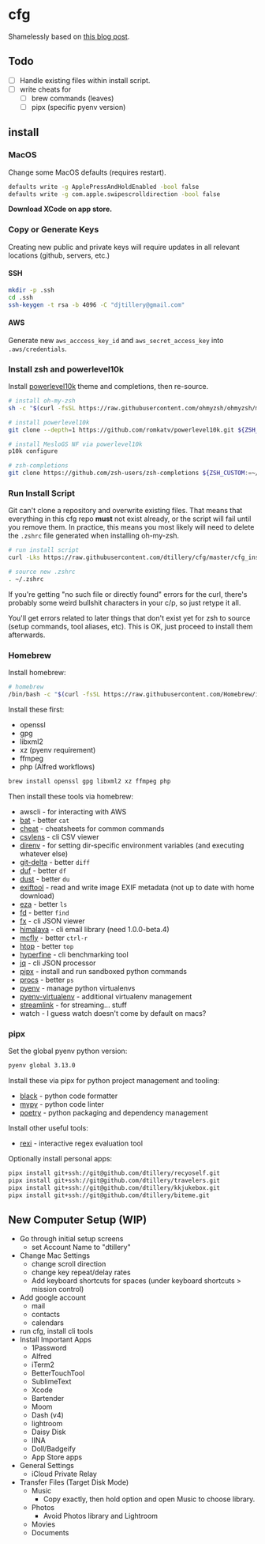 # cfg
Shamelessly based on [this blog post](https://www.atlassian.com/git/tutorials/dotfiles).

## Todo
* [ ] Handle existing files within install script.
* [ ] write cheats for
    * [ ] brew commands (leaves)
    * [ ] pipx (specific pyenv version)

## install

### MacOS
Change some MacOS defaults (requires restart).

```bash
defaults write -g ApplePressAndHoldEnabled -bool false
defaults write -g com.apple.swipescrolldirection -bool false
```

**Download XCode on app store.**

### Copy or Generate Keys
Creating new public and private keys will require updates in all relevant locations (github, servers, etc.)

#### SSH
```bash
mkdir -p .ssh
cd .ssh
ssh-keygen -t rsa -b 4096 -C "djtillery@gmail.com"
```

#### AWS
Generate new  `aws_acccess_key_id` and `aws_secret_access_key` into `.aws/credentials`.

### Install zsh and powerlevel10k
Install [powerlevel10k](https://github.com/romkatv/powerlevel10k) theme and completions, then re-source.

```bash
# install oh-my-zsh
sh -c "$(curl -fsSL https://raw.githubusercontent.com/ohmyzsh/ohmyzsh/master/tools/install.sh)"

# install powerlevel10k
git clone --depth=1 https://github.com/romkatv/powerlevel10k.git ${ZSH_CUSTOM:-$HOME/.oh-my-zsh/custom}/themes/powerlevel10k

# install MesloGS NF via powerlevel10k
p10k configure

# zsh-completions
git clone https://github.com/zsh-users/zsh-completions ${ZSH_CUSTOM:=~/.oh-my-zsh/custom}/plugins/zsh-completions
```

### Run Install Script
Git can't clone a repository and overwrite existing files. That means that everything in this cfg repo
**must** not exist already, or the script will fail until you remove them. In practice, this
means you most likely will need to delete the `.zshrc` file generated when installing oh-my-zsh.


```bash
# run install script
curl -Lks https://raw.githubusercontent.com/dtillery/cfg/master/cfg_install.sh | /bin/zsh

# source new .zshrc
. ~/.zshrc
```

If you're getting "no such file or directly found" errors for the curl, there's probably some weird bullshit characters in your c/p, so just retype it all.

You'll get errors related to later things that don't exist yet for zsh to source
(setup commands, tool aliases, etc). This is OK, just proceed to install them afterwards.

### Homebrew
Install homebrew:

```bash
# homebrew
/bin/bash -c "$(curl -fsSL https://raw.githubusercontent.com/Homebrew/install/HEAD/install.sh)"
```

Install these first:

* openssl
* gpg
* libxml2
* xz (pyenv requirement)
* ffmpeg
* php (Alfred workflows)

```bash
brew install openssl gpg libxml2 xz ffmpeg php
```

Then install these tools via homebrew:

* awscli - for interacting with AWS
* [bat](https://github.com/sharkdp/bat) - better `cat`
* [cheat](https://github.com/cheat/cheat) - cheatsheets for common commands
* [csvlens](https://github.com/YS-L/csvlens) - cli CSV viewer
* [direnv](http://direnv.net) - for setting dir-specific environment variables (and executing whatever else)
* [git-delta](https://github.com/dandavison/delta) - better `diff`
* [duf](https://github.com/muesli/duf) - better `df`
* [dust](https://github.com/bootandy/dust) - better `du`
* [exiftool](https://exiftool.org) - read and write image EXIF metadata (not up to date with home download)
* [eza](https://eza.rocks) - better `ls`
* [fd](https://github.com/sharkdp/fd) - better `find`
* [fx](https://github.com/antonmedv/fx) - cli JSON viewer
* [himalaya](https://github.com/pimalaya/himalaya) - cli email library (need 1.0.0-beta.4)
* [mcfly](https://github.com/cantino/mcfly) - better `ctrl-r`
* [htop](https://htop.dev) - better `top`
* [hyperfine](https://github.com/sharkdp/hyperfine) - cli benchmarking tool
* [jq](https://jqlang.github.io/jq/) - cli JSON processor
* [pipx](https://pipx.pypa.io/stable/) - install and run sandboxed python commands
* [procs](https://github.com/dalance/procs) - better `ps`
* [pyenv](https://github.com/pyenv/pyenv) - manage python virtualenvs
* [pyenv-virtualenv](https://github.com/pyenv/pyenv-virtualenv) - additional virtualenv management
* [streamlink](https://streamlink.github.io) - for streaming... stuff
* watch - I guess watch doesn't come by default on macs?

### pipx
Set the global pyenv python version:
```bash
pyenv global 3.13.0
```
Install these via pipx for python project management and tooling:

* [black](https://black.readthedocs.io/en/stable/) - python code formatter
* [mypy](https://mypy.readthedocs.io/en/stable/) - python code linter
* [poetry](https://python-poetry.org) - python packaging and dependency management

Install other useful tools:

* [rexi](https://github.com/royreznik/rexi) - interactive regex evaluation tool

Optionally install personal apps:

```bash
pipx install git+ssh://git@github.com/dtillery/recyoself.git
pipx install git+ssh://git@github.com/dtillery/travelers.git
pipx install git+ssh://git@github.com/dtillery/kkjukebox.git
pipx install git+ssh://git@github.com/dtillery/biteme.git
```

## New Computer Setup (WIP)

* Go through initial setup screens
    * set Account Name to "dtillery"
* Change Mac Settings
    * change scroll direction
    * change key repeat/delay rates
    * Add keyboard shortcuts for spaces (under keyboard shortcuts > mission control)
* Add google account
    * mail
    * contacts
    * calendars
* run cfg, install cli tools
* Install Important Apps
    * 1Password
    * Alfred
    * iTerm2
    * BetterTouchTool
    * SublimeText
    * Xcode
    * Bartender
    * Moom
    * Dash (v4)
    * lightroom
    * Daisy Disk
    * IINA
    * Doll/Badgeify
    * App Store apps
* General Settings
    * iCloud Private Relay
* Transfer Files (Target Disk Mode)
    * Music
        * Copy exactly, then hold option and open Music to choose library.
    * Photos
        * Avoid Photos library and Lightroom
    * Movies
    * Documents
